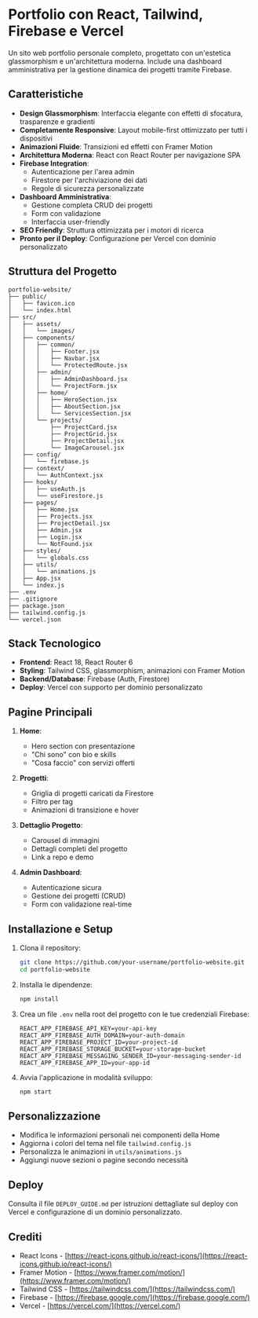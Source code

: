 # Portfolio con React, Tailwind, Firebase e Vercel

Un sito web portfolio personale completo, progettato con un'estetica glassmorphism e un'architettura moderna. Include una dashboard amministrativa per la gestione dinamica dei progetti tramite Firebase.

## Caratteristiche

- **Design Glassmorphism**: Interfaccia elegante con effetti di sfocatura, trasparenze e gradienti
- **Completamente Responsive**: Layout mobile-first ottimizzato per tutti i dispositivi
- **Animazioni Fluide**: Transizioni ed effetti con Framer Motion
- **Architettura Moderna**: React con React Router per navigazione SPA
- **Firebase Integration**:
  - Autenticazione per l'area admin
  - Firestore per l'archiviazione dei dati
  - Regole di sicurezza personalizzate
- **Dashboard Amministrativa**:
  - Gestione completa CRUD dei progetti
  - Form con validazione
  - Interfaccia user-friendly
- **SEO Friendly**: Struttura ottimizzata per i motori di ricerca
- **Pronto per il Deploy**: Configurazione per Vercel con dominio personalizzato

## Struttura del Progetto

```
portfolio-website/
├── public/
│   ├── favicon.ico
│   └── index.html
├── src/
│   ├── assets/
│   │   └── images/
│   ├── components/
│   │   ├── common/
│   │   │   ├── Footer.jsx
│   │   │   ├── Navbar.jsx
│   │   │   └── ProtectedRoute.jsx
│   │   ├── admin/
│   │   │   ├── AdminDashboard.jsx
│   │   │   └── ProjectForm.jsx
│   │   ├── home/
│   │   │   ├── HeroSection.jsx
│   │   │   ├── AboutSection.jsx
│   │   │   └── ServicesSection.jsx
│   │   └── projects/
│   │       ├── ProjectCard.jsx
│   │       ├── ProjectGrid.jsx
│   │       ├── ProjectDetail.jsx
│   │       └── ImageCarousel.jsx
│   ├── config/
│   │   └── firebase.js
│   ├── context/
│   │   └── AuthContext.jsx
│   ├── hooks/
│   │   ├── useAuth.js
│   │   └── useFirestore.js
│   ├── pages/
│   │   ├── Home.jsx
│   │   ├── Projects.jsx
│   │   ├── ProjectDetail.jsx
│   │   ├── Admin.jsx
│   │   ├── Login.jsx
│   │   └── NotFound.jsx
│   ├── styles/
│   │   └── globals.css
│   ├── utils/
│   │   └── animations.js
│   ├── App.jsx
│   └── index.js
├── .env
├── .gitignore
├── package.json
├── tailwind.config.js
└── vercel.json
```

## Stack Tecnologico

- **Frontend**: React 18, React Router 6
- **Styling**: Tailwind CSS, glassmorphism, animazioni con Framer Motion
- **Backend/Database**: Firebase (Auth, Firestore)
- **Deploy**: Vercel con supporto per dominio personalizzato

## Pagine Principali

1. **Home**: 
   - Hero section con presentazione
   - "Chi sono" con bio e skills
   - "Cosa faccio" con servizi offerti

2. **Progetti**:
   - Griglia di progetti caricati da Firestore
   - Filtro per tag
   - Animazioni di transizione e hover

3. **Dettaglio Progetto**:
   - Carousel di immagini
   - Dettagli completi del progetto
   - Link a repo e demo

4. **Admin Dashboard**:
   - Autenticazione sicura
   - Gestione dei progetti (CRUD)
   - Form con validazione real-time

## Installazione e Setup

1. Clona il repository:
   ```bash
   git clone https://github.com/your-username/portfolio-website.git
   cd portfolio-website
   ```

2. Installa le dipendenze:
   ```bash
   npm install
   ```

3. Crea un file `.env` nella root del progetto con le tue credenziali Firebase:
   ```
   REACT_APP_FIREBASE_API_KEY=your-api-key
   REACT_APP_FIREBASE_AUTH_DOMAIN=your-auth-domain
   REACT_APP_FIREBASE_PROJECT_ID=your-project-id
   REACT_APP_FIREBASE_STORAGE_BUCKET=your-storage-bucket
   REACT_APP_FIREBASE_MESSAGING_SENDER_ID=your-messaging-sender-id
   REACT_APP_FIREBASE_APP_ID=your-app-id
   ```

4. Avvia l'applicazione in modalità sviluppo:
   ```bash
   npm start
   ```

## Personalizzazione

- Modifica le informazioni personali nei componenti della Home
- Aggiorna i colori del tema nel file `tailwind.config.js`
- Personalizza le animazioni in `utils/animations.js`
- Aggiungi nuove sezioni o pagine secondo necessità

## Deploy

Consulta il file `DEPLOY_GUIDE.md` per istruzioni dettagliate sul deploy con Vercel e configurazione di un dominio personalizzato.

## Crediti

- React Icons - [https://react-icons.github.io/react-icons/](https://react-icons.github.io/react-icons/)
- Framer Motion - [https://www.framer.com/motion/](https://www.framer.com/motion/)
- Tailwind CSS - [https://tailwindcss.com/](https://tailwindcss.com/)
- Firebase - [https://firebase.google.com/](https://firebase.google.com/)
- Vercel - [https://vercel.com/](https://vercel.com/)
